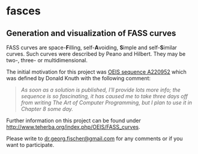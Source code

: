 # fasces
## Generation and visualization of FASS curves

FASS curves are space-**F**illing, self-**A**voiding, **S**imple and self-**S**imilar curves.
Such curves were described by Peano and Hilbert. 
They may be two-, three- or multidimensional.

The initial motivation for this project was [OEIS sequence A220952](https://oeis.org/search?q=A220952) which was defined by Donald Knuth with the following comment:
> *As soon as a solution is published, I'll provide lots more info; the sequence is so fascinating, it has caused me to take three days off from writing The Art of Computer Programming, but I plan to use it in Chapter 8 some day.*

Further information on this project can be found under
http://www.teherba.org/index.php/OEIS/FASS_curves. 

Please write to dr.georg.fischer@gmail.com for any comments
or if you want to participate.
